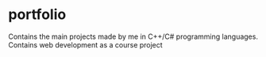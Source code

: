 # portfolio
Contains the main projects made by me in C++/C# programming languages. Contains web development as a course project
